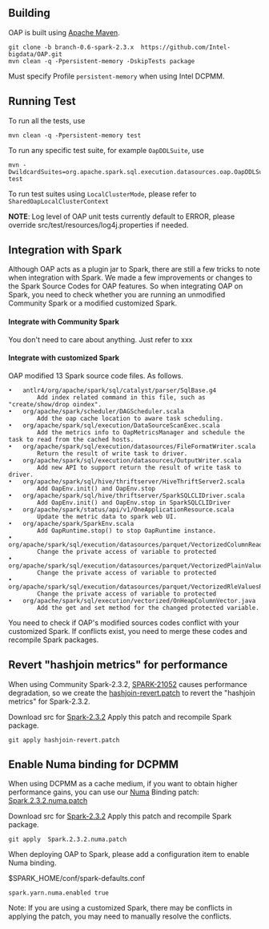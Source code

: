 ## Building
OAP is built using [Apache Maven](http://maven.apache.org/).

```
git clone -b branch-0.6-spark-2.3.x  https://github.com/Intel-bigdata/OAP.git
mvn clean -q -Ppersistent-memory -DskipTests package
```
Must specify Profile `persistent-memory` when using Intel DCPMM.

## Running Test

To run all the tests, use
```
mvn clean -q -Ppersistent-memory test
```
To run any specific test suite, for example `OapDDLSuite`, use
```
mvn -DwildcardSuites=org.apache.spark.sql.execution.datasources.oap.OapDDLSuite test
```
To run test suites using `LocalClusterMode`, please refer to `SharedOapLocalClusterContext`

**NOTE**: Log level of OAP unit tests currently default to ERROR, please override src/test/resources/log4j.properties if needed.

## Integration with Spark

Although OAP acts as a plugin jar to Spark, there are still a few tricks to note when integration with Spark. 
We made a few improvements or changes to the Spark Source Codes for OAP features. So when integrating OAP on Spark, you need to check whether you are running an unmodified Community Spark or a modified customized Spark.

#### Integrate with Community Spark

You don't need to care about anything. Just refer to xxx

#### Integrate with customized Spark

OAP modified 13 Spark source code files. As follows.

```
•	antlr4/org/apache/spark/sql/catalyst/parser/SqlBase.g4  
		Add index related command in this file, such as "create/show/drop oindex". 
•	org/apache/spark/scheduler/DAGScheduler.scala           
		Add the oap cache location to aware task scheduling.
•	org/apache/spark/sql/execution/DataSourceScanExec.scala   
		Add the metrics info to OapMetricsManager and schedule the task to read from the cached hosts.
•	org/apache/spark/sql/execution/datasources/FileFormatWriter.scala
		Return the result of write task to driver.
•	org/apache/spark/sql/execution/datasources/OutputWriter.scala  
		Add new API to support return the result of write task to driver.
•	org/apache/spark/sql/hive/thriftserver/HiveThriftServer2.scala
		Add OapEnv.init() and OapEnv.stop
•	org/apache/spark/sql/hive/thriftserver/SparkSQLCLIDriver.scala
		Add OapEnv.init() and OapEnv.stop in SparkSQLCLIDriver
•	org/apache/spark/status/api/v1/OneApplicationResource.scala    
		Update the metric data to spark web UI.
•	org/apache/spark/SparkEnv.scala
		Add OapRuntime.stop() to stop OapRuntime instance.
•	org/apache/spark/sql/execution/datasources/parquet/VectorizedColumnReader.java
		Change the private access of variable to protected
•	org/apache/spark/sql/execution/datasources/parquet/VectorizedPlainValuesReader.java
		Change the private access of variable to protected
•	org/apache/spark/sql/execution/datasources/parquet/VectorizedRleValuesReader.java
		Change the private access of variable to protected
•	org/apache/spark/sql/execution/vectorized/OnHeapColumnVector.java
		Add the get and set method for the changed protected variable.

```
You need to check if OAP's modified sources codes conflict with your customized Spark. If conflicts exist, you need to merge these codes and recompile Spark packages.

## Revert "hashjoin metrics" for performance

When using Community Spark-2.3.2, [SPARK-21052](https://issues.apache.org/jira/browse/SPARK-21052) causes performance degradation, so we create the [hashjoin-revert.patch](./hashjoin-revert.patch) to revert the "hashjoin metrics" for Spark-2.3.2.

Download src for [Spark-2.3.2](https://archive.apache.org/dist/spark/spark-2.3.2/spark-2.3.2.tgz)
Apply this patch and recompile Spark package.
```
git apply hashjoin-revert.patch
```



## Enable Numa binding for DCPMM

When using DCPMM as a cache medium, if you want to obtain higher performance gains, you can use our [Numa](https://www.kernel.org/doc/html/v4.18/vm/numa.html) Binding patch: [Spark.2.3.2.numa.patch](./Spark.2.3.2.numa.patch)

Download src for [Spark-2.3.2](https://archive.apache.org/dist/spark/spark-2.3.2/spark-2.3.2.tgz)
Apply this patch and recompile Spark package.
```
git apply  Spark.2.3.2.numa.patch
```

When deploying OAP to Spark, please add a configuration item to enable Numa binding.

$SPARK_HOME/conf/spark-defaults.conf

```
spark.yarn.numa.enabled true 
```
Note: If you are using a customized Spark, there may be conflicts in applying the patch, you may need to manually resolve the conflicts.

